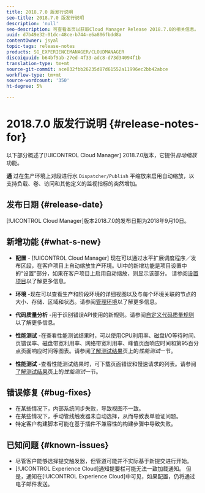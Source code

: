 ```yaml
---
title: 2018.7.0 版发行说明
seo-title: 2018.7.0 版发行说明
description: 'null'
seo-description: 可查看本页以获取Cloud Manager Release 2018.7.0的相关信息。
uuid: d7b49e32-01dc-48ce-b744-e6a806fbdd8a
contentOwner: jsyal
topic-tags: release-notes
products: SG_EXPERIENCEMANAGER/CLOUDMANAGER
discoiquuid: b64bf9ab-27ed-4f33-adc8-d73d34094f1b
translation-type: tm+mt
source-git-commit: ace032fbb26235d87d61552a11996ec2bb42abce
workflow-type: tm+mt
source-wordcount: '350'
ht-degree: 5%

---
```



# 2018.7.0 版发行说明 {#release-notes-for}

以下部分概述了[!UICONTROL Cloud Manager] 2018.7.0版本，它提供&#x200B;*自动缩放*&#x200B;功能。

**通** 过在生产环境上对段进行水 `Dispatcher/Publish` 平缩放来启用自动缩放，以支持负载、卷、访问和其他定义的监视指标的突然增加。

## 发布日期 {#release-date}

[!UICONTROL Cloud Manager]版本2018.7.0的发布日期为2018年9月10日。

## 新增功能 {#what-s-new}

* **配置** - [!UICONTROL Cloud Manager] 现在可以通过水平扩展调度程序／发布区段，在客户项目上自动缩放生产环境。UI中的新增功能是项目设置中的“设置”部分，如果在客户项目上启用自动缩放，则显示该部分。 请参阅[设置项目](setting-up-program.md)以了解更多信息。

* **环境** -现在可以查看生产和阶段环境的详细视图以及与每个环境关联的节点的大小、存储、区域和状态。请参阅[管理环境](manage-your-environment.md)以了解更多信息。

* **代码质量分析** -用于识别错误API使用的新规则。请参阅[自定义代码质量规则](custom-code-quality-rules.md)以了解更多信息。

* **性能测试** -在查看性能测试结果时，可以使用CPU利用率、磁盘I/O等待时间、页错误率、磁盘带宽利用率、网络带宽利用率、峰值页面响应时间和第95百分点页面响应时间等图表。请参阅[了解测试结果](understand-your-test-results.md)页上的&#x200B;*性能测试*&#x200B;一节。

* **性能测试** -查看性能测试结果时，可下载页面错误和慢速请求的列表。请参阅[了解测试结果](understand-your-test-results.md)页上的&#x200B;*性能测试*&#x200B;一节。

## 错误修复 {#bug-fixes}

* 在某些情况下，内部系统同步失败，导致视图不一致。
* 在某些情况下，手动管线触发器未自动选择，从而导致表单验证问题。
* 特定客户构建脚本可能在基于插件不兼容性的构建步骤中导致失败。

## 已知问题 {#known-issues}

* 尽管客户能够选择提交触发器，但管道可能并不实际基于新提交进行开始。
* [!UICONTROL Experience Cloud]通知提要栏可能无法一致加载通知。 但是，通知在[!UICONTROL Experience Cloud]中可见，如果配置，仍将通过电子邮件发送。

